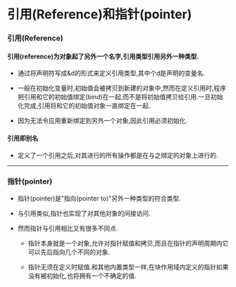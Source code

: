 # 引用(Reference)和指针(pointer)

### 引用(Reference)

#### 引用(reference)为对象起了另外一个名字,引用类型引用另外一种类型.

- 通过将声明符写成&d的形式来定义引用类型,其中个d是声明的变量名.

- 一般在初始化变量时,初始值会被拷贝到新建的对象中,然而在定义引用时,程序把引用和它的初始值绑定(bind)在一起,而不是将初始值拷贝给引用.一旦初始化完成,引用将和它的初始值对象一直绑定在一起.

- 因为无法令应用重新绑定到另外一个对象,因此引用必须初始化.

#### 引用即别名

- 定义了一个引用之后,对其进行的所有操作都是在与之绑定的对象上进行的.

---

### 指针(pointer)

- 指针(pointer)是"指向(pointer to)"另外一种类型的符合类型.

- 与引用类似,指针也实现了对其他对象的间接访问.

- 然而指针与引用相比又有很多不同点.

    - 指针本身就是一个对象,允许对指针赋值和拷贝,而且在指针的声明周期内它可以先后指向几个不同的对象.

    - 指针无须在定义时赋值.和其他内置类型一样,在块作用域内定义的指针如果没有被初始化,也将拥有一个不确定的值.